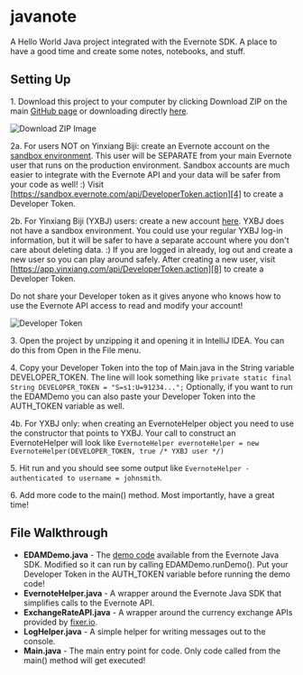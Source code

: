 # javanote
A Hello World Java project integrated with the Evernote SDK. A place to have a good time and create some notes, notebooks, and stuff.

## Setting Up

1\. Download this project to your computer by clicking Download ZIP on the main [GitHub page][1] or downloading directly [here][2].

![Download ZIP Image](http://imgur.com/fxven7C.png)

2a\. For users NOT on Yinxiang Biji: create an Evernote account on the [sandbox environment][3]. This user will be SEPARATE from your main Evernote user that runs on the production environment. Sandbox accounts are much easier to integrate with the Evernote API and your data will be safer from your code as well! :) Visit [https://sandbox.evernote.com/api/DeveloperToken.action][4] to create a Developer Token.

2b\. For Yinxiang Biji (YXBJ) users: create a new account [here][7]. YXBJ does not have a sandbox environment. You could use your regular YXBJ log-in information, but it will be safer to have a separate account where you don't care about deleting data. :) If you are logged in already, log out and create a new user so you can play around safely. After creating a new user, visit [https://app.yinxiang.com/api/DeveloperToken.action][8] to create a Developer Token.

Do not share your Developer token as it gives anyone who knows how to use the Evernote API access to read and modify your account! 

![Developer Token](http://imgur.com/ItF2cAv.png)

3\. Open the project by unzipping it and opening it in IntelliJ IDEA. You can do this from Open in the File menu. 

4\. Copy your Developer Token into the top of Main.java in the String variable DEVELOPER_TOKEN. The line will look something like ``private static final String DEVELOPER_TOKEN = "S=s1:U=91234...";`` Optionally, if you want to run the EDAMDemo you can also paste your Developer Token into the AUTH_TOKEN variable as well.

4b\. For YXBJ only: when creating an EvernoteHelper object you need to use the constructor that points to YXBJ. Your call to construct an EvernoteHelper will look like ``EvernoteHelper evernoteHelper = new EvernoteHelper(DEVELOPER_TOKEN, true /* YXBJ user */)``

5\. Hit run and you should see some output like ``EvernoteHelper - authenticated to username = johnsmith``. 

6\. Add more code to the main() method. Most importantly, have a great time!

## File Walkthrough

* **EDAMDemo.java** - The [demo code][5] available from the Evernote Java SDK. Modified so it can run by calling EDAMDemo.runDemo(). Put your Developer Token in the AUTH_TOKEN variable before running the demo code!
* **EvernoteHelper.java** - A wrapper around the Evernote Java SDK that simplifies calls to the Evernote API.
* **ExchangeRateAPI.java** - A wrapper around the currency exchange APIs provided by [fixer.io][6].
* **LogHelper.java** - A simple helper for writing messages out to the console.
* **Main.java** - The main entry point for code. Only code called from the main() method will get executed!

[1]: https://github.com/markcerqueira/javanote
[2]: https://github.com/markcerqueira/javanote/archive/master.zip
[3]: https://sandbox.evernote.com
[4]: https://sandbox.evernote.com/api/DeveloperToken.action
[5]: https://github.com/evernote/evernote-sdk-java/blob/master/sample/client/EDAMDemo.java
[6]: http://fixer.io/
[7]: https://app.yinxiang.com/api
[8]: https://app.yinxiang.com/api/DeveloperToken.action
